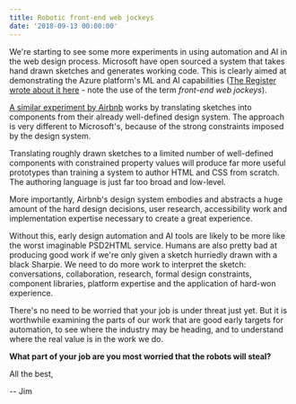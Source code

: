 ```yaml
---
title: Robotic front-end web jockeys
date: '2018-09-13 00:00:00'
---
```


We're starting to see some more experiments in using automation and AI in the web design process. Microsoft have open sourced a system that takes hand drawn sketches and generates working code. This is clearly aimed at demonstrating the Azure platform's ML and AI capabilities ([The Register wrote about it here](https://www.theregister.co.uk/2018/08/29/microsoft_sketch2code_html) - note the use of the term _front-end web jockeys_).

[A similar experiment by Airbnb](https://airbnb.design/sketching-interfaces/) works by translating sketches into components from their already well-defined design system. The approach is very different to Microsoft's, because of the strong constraints imposed by the design system.

Translating roughly drawn sketches to a limited number of well-defined components with constrained property values will produce far more useful prototypes than training a system to author HTML and CSS from scratch. The authoring language is just far too broad and low-level.

More importantly, Airbnb's design system embodies and abstracts a huge amount of the hard design decisions, user research, accessibility work and implementation expertise necessary to create a great experience.

Without this, early design automation and AI tools are likely to be more like the worst imaginable PSD2HTML service. Humans are also pretty bad at producing good work if we're only given a sketch hurriedly drawn with a black Sharpie. We need to do more work to interpret the sketch: conversations, collaboration, research, formal design constraints, component libraries, platform expertise and the application of hard-won experience.

There's no need to be worried that your job is under threat just yet. But it is worthwhile examining the parts of our work that are good early targets for automation, to see where the industry may be heading, and to understand where the real value is in the work we do.

__What part of your job are you most worried that the robots will steal?__

All the best,

-- Jim
